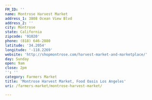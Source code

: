 ```yaml
---
FM_ID: ''
name: Montrose Harvest Market
address_1: 3808 Ocean View Blvd
address_2: ''
city: Montrose
state: California
zipcode: '91020'
phone: (818) 646-2880
latitude: '34.2054'
longitude: '-118.2269'
website: 'http://shopmontrose.com/harvest-market-and-marketplace/'
day: Sunday
open: 9am
close: 2pm
'': ''
category: Farmers Market
title: 'Montrose Harvest Market, Food Oasis Los Angeles'
uri: /farmers-market/montrose-harvest-market/

---
```

